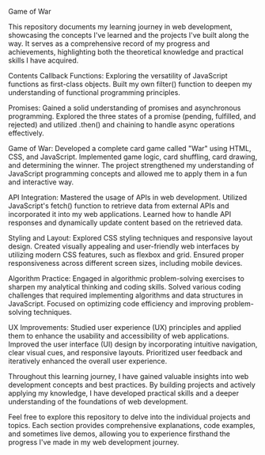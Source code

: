 Game of War

This repository documents my learning journey in web development, showcasing the concepts I've learned and the projects I've built along the way. It serves as a comprehensive record of my progress and achievements, highlighting both the theoretical knowledge and practical skills I have acquired.

Contents
Callback Functions: Exploring the versatility of JavaScript functions as first-class objects. Built my own filter() function to deepen my understanding of functional programming principles.

Promises: Gained a solid understanding of promises and asynchronous programming. Explored the three states of a promise (pending, fulfilled, and rejected) and utilized .then() and chaining to handle async operations effectively.

Game of War: Developed a complete card game called "War" using HTML, CSS, and JavaScript. Implemented game logic, card shuffling, card drawing, and determining the winner. The project strengthened my understanding of JavaScript programming concepts and allowed me to apply them in a fun and interactive way.

API Integration: Mastered the usage of APIs in web development. Utilized JavaScript's fetch() function to retrieve data from external APIs and incorporated it into my web applications. Learned how to handle API responses and dynamically update content based on the retrieved data.

Styling and Layout: Explored CSS styling techniques and responsive layout design. Created visually appealing and user-friendly web interfaces by utilizing modern CSS features, such as flexbox and grid. Ensured proper responsiveness across different screen sizes, including mobile devices.

Algorithm Practice: Engaged in algorithmic problem-solving exercises to sharpen my analytical thinking and coding skills. Solved various coding challenges that required implementing algorithms and data structures in JavaScript. Focused on optimizing code efficiency and improving problem-solving techniques.

UX Improvements: Studied user experience (UX) principles and applied them to enhance the usability and accessibility of web applications. Improved the user interface (UI) design by incorporating intuitive navigation, clear visual cues, and responsive layouts. Prioritized user feedback and iteratively enhanced the overall user experience.

Throughout this learning journey, I have gained valuable insights into web development concepts and best practices. By building projects and actively applying my knowledge, I have developed practical skills and a deeper understanding of the foundations of web development.

Feel free to explore this repository to delve into the individual projects and topics. Each section provides comprehensive explanations, code examples, and sometimes live demos, allowing you to experience firsthand the progress I've made in my web development journey.
